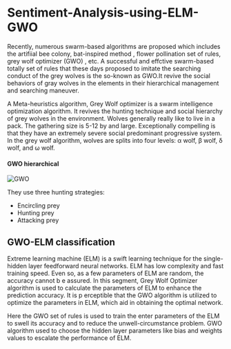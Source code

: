 # Sentiment-Analysis-using-ELM-GWO

Recently, numerous swarm-based algorithms are proposed which includes the artifiial bee colony, bat-inspired method , flower pollination set of rules, grey wolf optimizer (GWO) , etc. A successful and effctive swarm-based totally set of rules that these days proposed to imitate the searching conduct of the grey wolves is the so-known as GWO.It revive the social behaviors of gray wolves in the elements in their hierarchical management and searching maneuver.

A Meta-heuristics algorithm, Grey Wolf optimizer is a swarm intelligence optimization algorithm. It revives the hunting technique and social hierarchy of grey wolves in the environment. Wolves generally really like to live in a pack. The gathering size is 5-12 by and large. Exceptionally compelling is that they have an extremely severe social predominant progressive system. In the grey wolf algorithm, wolves are splits into four levels: α wolf, β wolf, δ wolf, and ω wolf.

#### GWO hierarchical
![GWO](https://user-images.githubusercontent.com/115814152/197743583-571fdf88-0e57-4fad-a62b-40bb921df803.PNG)

They use three hunting strategies: 
- Encircling prey
- Hunting prey
- Attacking prey

## GWO-ELM classification
Extreme learning machine (ELM) is a swift learning technique for the single-hidden layer feedforward neural networks. ELM has low complexity and fast training speed. Even so, as a few parameters of ELM are random, the accuracy cannot b e assured. In this segment, Grey Wolf Optimizer algorithm is used to calculate the parameters of ELM to enhance the prediction accuracy. It is p erceptible that the GWO algorithm is utilized to optimize the parameters in ELM, which aid in obtaining the optimal network.

Here the GWO set of rules is used to train the enter parameters of the ELM to swell its accuracy and to reduce the unwell-circumstance problem. GWO algorithm used to choose the hidden layer parameters like bias and weights values to escalate the performance of ELM.
